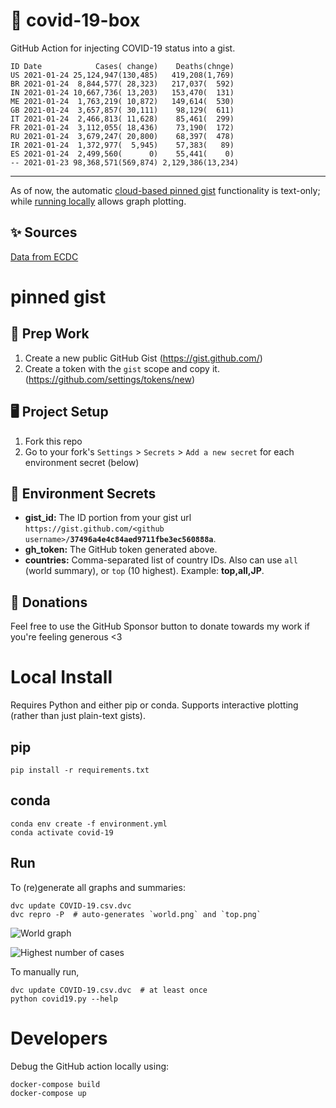 # 🏥 covid-19-box

GitHub Action for injecting COVID-19 status into a gist.

```
ID Date            Cases( change)    Deaths(chnge)
US 2021-01-24 25,124,947(130,485)   419,208(1,769)
BR 2021-01-24  8,844,577( 28,323)   217,037(  592)
IN 2021-01-24 10,667,736( 13,203)   153,470(  131)
ME 2021-01-24  1,763,219( 10,872)   149,614(  530)
GB 2021-01-24  3,657,857( 30,111)    98,129(  611)
IT 2021-01-24  2,466,813( 11,628)    85,461(  299)
FR 2021-01-24  3,112,055( 18,436)    73,190(  172)
RU 2021-01-24  3,679,247( 20,800)    68,397(  478)
IR 2021-01-24  1,372,977(  5,945)    57,383(   89)
ES 2021-01-24  2,499,560(      0)    55,441(    0)
-- 2021-01-23 98,368,571(569,874) 2,129,386(13,234)
```

---

As of now, the automatic [cloud-based pinned gist](#pinned-gist) functionality is text-only;
while [running locally](#local-install) allows graph plotting.

## ✨ Sources

[Data from ECDC](https://www.ecdc.europa.eu/en/publications-data/download-todays-data-geographic-distribution-covid-19-cases-worldwide)

# pinned gist

## 🎒 Prep Work
1. Create a new public GitHub Gist (https://gist.github.com/)
1. Create a token with the `gist` scope and copy it. (https://github.com/settings/tokens/new)

## 🖥 Project Setup
1. Fork this repo
1. Go to your fork's `Settings` > `Secrets` > `Add a new secret` for each environment secret (below)

## 🤫 Environment Secrets
- **gist_id:** The ID portion from your gist url `https://gist.github.com/<github username>/`**`37496a4e4c84aed9711fbe3ec560888a`**.
- **gh_token:** The GitHub token generated above.
- **countries:** Comma-separated list of country IDs. Also can use `all` (world summary), or `top` (10 highest). Example: **top,all,JP**.

## 💸 Donations

Feel free to use the GitHub Sponsor button to donate towards my work if you're feeling generous <3

# Local Install

Requires Python and either pip or conda. Supports interactive plotting (rather than just plain-text gists).

## pip

```
pip install -r requirements.txt
```

## conda

```
conda env create -f environment.yml
conda activate covid-19
```

## Run

To (re)generate all graphs and summaries:

```
dvc update COVID-19.csv.dvc
dvc repro -P  # auto-generates `world.png` and `top.png`
```

![World graph](world.png)

![Highest number of cases](top.png)

To manually run,

```
dvc update COVID-19.csv.dvc  # at least once
python covid19.py --help
```

# Developers

Debug the GitHub action locally using:

```
docker-compose build
docker-compose up
```
